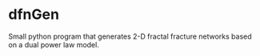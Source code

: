 # dfnGen
Small python program that generates 2-D fractal fracture networks based on a dual power law model.
